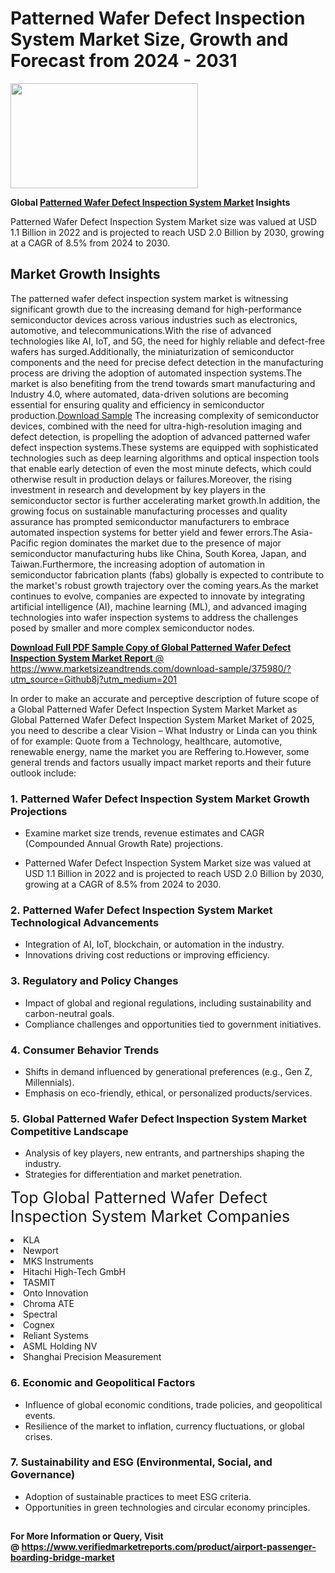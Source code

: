 <H1>Patterned Wafer Defect Inspection System Market Size, Growth and Forecast from 2024 - 2031</H1><img class="aligncenter size-medium wp-image-584254" src="https://thirdeyenews.in/wp-content/uploads/2024/09/Global-Market-Research-300x168.jpeg" alt="" width="300" height="168" /><p><strong>Global&nbsp;<a href="https://www.marketsizeandtrends.com/download-sample/375980/?utm_source=Github8j?utm_medium=201">Patterned Wafer Defect Inspection System Market</a> Insights</strong></p><p>Patterned Wafer Defect Inspection System Market size was valued at USD 1.1 Billion in 2022 and is projected to reach USD 2.0 Billion by 2030, growing at a CAGR of 8.5% from 2024 to 2030.</p><p><h2>Market Growth Insights</h2> The patterned wafer defect inspection system market is witnessing significant growth due to the increasing demand for high-performance semiconductor devices across various industries such as electronics, automotive, and telecommunications.With the rise of advanced technologies like AI, IoT, and 5G, the need for highly reliable and defect-free wafers has surged.Additionally, the miniaturization of semiconductor components and the need for precise defect detection in the manufacturing process are driving the adoption of automated inspection systems.The market is also benefiting from the trend towards smart manufacturing and Industry 4.0, where automated, data-driven solutions are becoming essential for ensuring quality and efficiency in semiconductor production.<a href="sample-download-link" target="_blank">Download Sample</a> The increasing complexity of semiconductor devices, combined with the need for ultra-high-resolution imaging and defect detection, is propelling the adoption of advanced patterned wafer defect inspection systems.These systems are equipped with sophisticated technologies such as deep learning algorithms and optical inspection tools that enable early detection of even the most minute defects, which could otherwise result in production delays or failures.Moreover, the rising investment in research and development by key players in the semiconductor sector is further accelerating market growth.In addition, the growing focus on sustainable manufacturing processes and quality assurance has prompted semiconductor manufacturers to embrace automated inspection systems for better yield and fewer errors.The Asia-Pacific region dominates the market due to the presence of major semiconductor manufacturing hubs like China, South Korea, Japan, and Taiwan.Furthermore, the increasing adoption of automation in semiconductor fabrication plants (fabs) globally is expected to contribute to the market's robust growth trajectory over the coming years.As the market continues to evolve, companies are expected to innovate by integrating artificial intelligence (AI), machine learning (ML), and advanced imaging technologies into wafer inspection systems to address the challenges posed by smaller and more complex semiconductor nodes.<a href="more-info-link" target="_blank"></p><p><span class=""><strong>Download Full PDF Sample Copy of Global Patterned Wafer Defect Inspection System Market Report</strong> @ <a href="https://www.marketsizeandtrends.com/download-sample/375980/?utm_source=Github8j?utm_medium=201" target="_blank">https://www.marketsizeandtrends.com/download-sample/375980/?utm_source=Github8j?utm_medium=201</a></span></p><p>In order to make an accurate and perceptive description of future scope of a Global&nbsp;Patterned Wafer Defect Inspection System Market Market as Global&nbsp;Patterned Wafer Defect Inspection System Market Market of 2025, you need to describe a clear Vision &ndash; What Industry or Linda can you think of for example: Quote from a Technology, healthcare, automotive, renewable energy, name the market you are Reffering to.However, some general trends and factors usually impact market reports and their future outlook include:</p><h3>1.&nbsp;<strong>Patterned Wafer Defect Inspection System Market Growth Projections</strong></h3><ul><li>Examine market size trends, revenue estimates and CAGR (Compounded Annual Growth Rate) projections.</li><li><p>Patterned Wafer Defect Inspection System Market size was valued at USD 1.1 Billion in 2022 and is projected to reach USD 2.0 Billion by 2030, growing at a CAGR of 8.5% from 2024 to 2030.</p></li></ul><h3>2.&nbsp;<strong>Patterned Wafer Defect Inspection System Market Technological Advancements</strong></h3><ul><li>Integration of AI, IoT, blockchain, or automation in the industry.</li><li>Innovations driving cost reductions or improving efficiency.</li></ul><h3>3.&nbsp;<strong>Regulatory and Policy Changes</strong></h3><ul><li>Impact of global and regional regulations, including sustainability and carbon-neutral goals.</li><li>Compliance challenges and opportunities tied to government initiatives.</li></ul><h3>4.&nbsp;<strong>Consumer Behavior Trends</strong></h3><ul><li>Shifts in demand influenced by generational preferences (e.g., Gen Z, Millennials).</li><li>Emphasis on eco-friendly, ethical, or personalized products/services.</li></ul><h3>5.&nbsp;<strong>Global Patterned Wafer Defect Inspection System Market Competitive Landscape</strong></h3><ul><li>Analysis of key players, new entrants, and partnerships shaping the industry.</li><li>Strategies for differentiation and market penetration.</li></ul><p data-pm-slice="1 1 []"><span style="color: inherit; font-family: inherit; font-size: 25px;">Top Global Patterned Wafer Defect Inspection System Market Companies</span></p><div class="" data-test-id=""><p><li>KLA</li><li> Newport</li><li> MKS Instruments</li><li> Hitachi High-Tech GmbH</li><li> TASMIT</li><li> Onto Innovation</li><li> Chroma ATE</li><li> Spectral</li><li> Cognex</li><li> Reliant Systems</li><li> ASML Holding NV</li><li> Shanghai Precision Measurement</li></p></div><h3>6.&nbsp;<strong>Economic and Geopolitical Factors</strong></h3><ul><li>Influence of global economic conditions, trade policies, and geopolitical events.</li><li>Resilience of the market to inflation, currency fluctuations, or global crises.</li></ul><h3>7.&nbsp;<strong>Sustainability and ESG (Environmental, Social, and Governance)</strong></h3><ul><li>Adoption of sustainable practices to meet ESG criteria.</li><li>Opportunities in green technologies and circular economy principles.</li></ul><h2><strong style="font-size: 14px;">For More Information or Query, Visit @&nbsp;</strong><a style="background-color: #ffffff; font-size: 14px;" href="https://www.marketsizeandtrends.com/report/patterned-wafer-defect-inspection-system-market/" target="_blank">https://www.verifiedmarketreports.com/product/airport-passenger-boarding-bridge-market</a></h2>